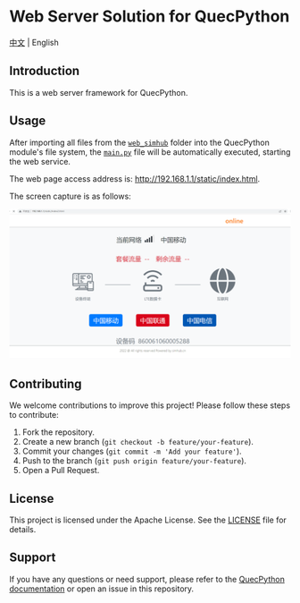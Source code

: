 # Web Server Solution for QuecPython

[中文](readme_zh.md) | English

## Introduction

This is a web server framework for QuecPython.

## Usage

After importing all files from the [`web_simhub`](./web_simhub) folder into the QuecPython module's file system, the [`main.py`](./web_simhub/main.py) file will be automatically executed, starting the web service.

The web page access address is: <http://192.168.1.1/static/index.html>.

The screen capture is as follows:

![](./webpage.png)

## Contributing

We welcome contributions to improve this project! Please follow these steps to contribute:

1. Fork the repository.
2. Create a new branch (`git checkout -b feature/your-feature`).
3. Commit your changes (`git commit -m 'Add your feature'`).
4. Push to the branch (`git push origin feature/your-feature`).
5. Open a Pull Request.

## License

This project is licensed under the Apache License. See the [LICENSE](LICENSE) file for details.

## Support

If you have any questions or need support, please refer to the [QuecPython documentation](https://python.quectel.com/doc/en) or open an issue in this repository.